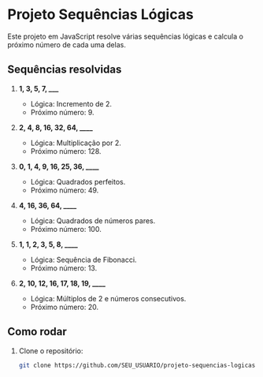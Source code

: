 # Projeto Sequências Lógicas

Este projeto em JavaScript resolve várias sequências lógicas e calcula o próximo número de cada uma delas.

## Sequências resolvidas

1. **1, 3, 5, 7, ___**
   - Lógica: Incremento de 2.
   - Próximo número: 9.

2. **2, 4, 8, 16, 32, 64, ____**
   - Lógica: Multiplicação por 2.
   - Próximo número: 128.

3. **0, 1, 4, 9, 16, 25, 36, ____**
   - Lógica: Quadrados perfeitos.
   - Próximo número: 49.

4. **4, 16, 36, 64, ____**
   - Lógica: Quadrados de números pares.
   - Próximo número: 100.

5. **1, 1, 2, 3, 5, 8, ____**
   - Lógica: Sequência de Fibonacci.
   - Próximo número: 13.

6. **2, 10, 12, 16, 17, 18, 19, ____**
   - Lógica: Múltiplos de 2 e números consecutivos.
   - Próximo número: 20.

## Como rodar

1. Clone o repositório:
   ```bash
   git clone https://github.com/SEU_USUARIO/projeto-sequencias-logicas.git
